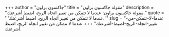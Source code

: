 +++
author = "جاكسون براون"
title = "مقولة جاكسون براون"
description = "مقولة جاكسون براون: عندما لا تتمكن من تغيير اتجاه الريح، اضبط أشرعتك."
quote = '''عندما لا تتمكن من تغيير اتجاه الريح، اضبط أشرعتك.'''
slug = "عندما-لا-تتمكن-من-تغيير-اتجاه-الريح-اضبط-أشرعتك"
+++
عندما لا تتمكن من تغيير اتجاه الريح، اضبط أشرعتك.
